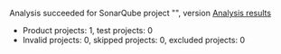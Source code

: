 Analysis succeeded for SonarQube project "", version  [Analysis results](https://sonarcloud.io/dashboard/index/purringmachine)
- Product projects: 1, test projects: 0
- Invalid projects: 0, skipped projects: 0, excluded projects: 0

